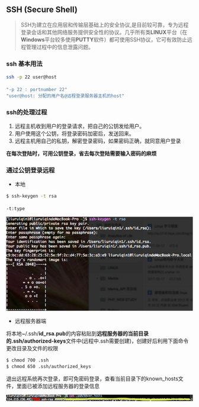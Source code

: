 ## SSH (Secure Shell)

> SSH为建立在应用层和传输层基础上的安全协议,是目前较可靠，专为远程登录会话和其他网络服务提供安全性的协议。几乎所有类**LINUX**平台（在**Windows**平台较多使用**PUTTY**软件）都可使用SSH协议，它可有效防止远程管理过程中的信息泄露问题。

### ssh 基本用法

```bash
ssh -p 22 user@host

"-p 22 : portnumber 22"
"user@host: 分配的用户名@远程登录服务器主机的host"
```

### ssh的处理过程

1. 远程主机收到用户的登录请求，把自己的公钥发给用户。
2. 用户使用这个公钥，将登录密码加密后，发送回来。
3. 远程主机用自己的私钥，解密登录密码，如果密码正确，就同意用户登录

**在每次登陆时，可用公钥登录，省去每次登陆需要输入密码的麻烦**

### 通过公钥登录远程

- 本地
 
```bash
$ ssh-keygen -t rsa

-t:type
```

![ssh_keygen](/_images/ssh_keygen.PNG)

- 远程服务器端

将本地~/.ssh/**id_rsa.pub**的内容粘贴到**远程服务器的当前目录的.ssh/authorized-keys**文件中(远程中.ssh需要创建)，创建好后利用下面命令更改目录及文件的权限

```bash
$ chmod 700 .ssh
$ chmod 650 .ssh/authorized_keys 
```
退出远程系统再次登录，即可免密码登录，查看当前目录下的known_hosts文件，里面已被添加远程服务器的登录信息

![known_hosts](/_images/known_hosts.PNG)
